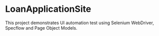 # LoanApplicationSite
This project demonstrates UI automation test using Selenium WebDriver, Specflow and Page Object Models.
